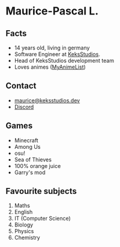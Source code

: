 # Maurice-Pascal L.
## Facts
 - 14 years old, living in germany
 - Software Engineer at [KeksStudios](https://keksstudios.dev).
 - Head of KeksStudios development team
 - Loves animes ([MyAnimeList](https://myanimelist.net/animelist/MauricePascal))
 
## Contact
  - maurice@keksstudios.dev
  - [Discord](https://discord.gg7rHtSd7X)
  
## Games
  - Minecraft
  - Among Us
  - osu!
  - Sea of Thieves
  - 100% orange juice
  - Garry's mod

## Favourite subjects
  1. Maths
  2. English
  3. IT (Computer Science)
  4. Biology
  5. Physics
  6. Chemistry
